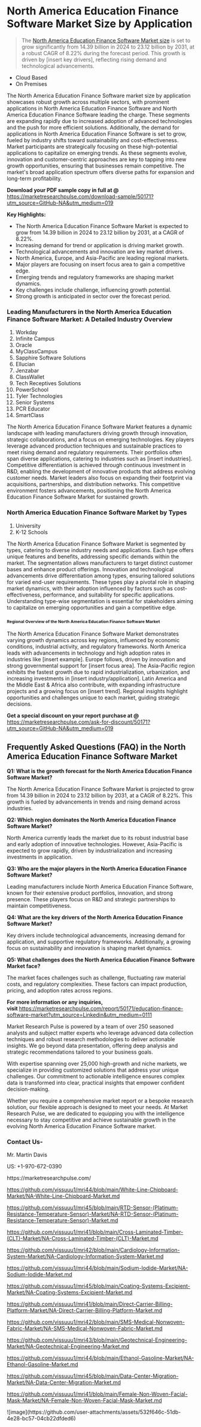 <h1>North America Education Finance Software Market&nbsp;Size by Application</h1><blockquote><p>The <a href="https://marketresearchpulse.com/download-sample/50171?utm_source=GitHub-NA&amp;utm_medium=019">North America Education Finance Software Market size</a> is set to grow significantly from 14.39 billion in 2024 to 23.12 billion by 2031, at a robust CAGR of 8.22% during the forecast period. This growth is driven by [insert key drivers], reflecting rising demand and technological advancements.</p></blockquote><ul><li>Cloud Based <li> On Premises</li></ul><p>The North America Education Finance Software market size by application showcases robust growth across multiple sectors, with prominent applications in North America Education Finance Software and North America Education Finance Software leading the charge. These segments are expanding rapidly due to increased adoption of advanced technologies and the push for more efficient solutions. Additionally, the demand for applications in North America Education Finance Software is set to grow, fueled by industry shifts toward sustainability and cost-effectiveness. Market participants are strategically focusing on these high-potential applications to capitalize on emerging trends. As these segments evolve, innovation and customer-centric approaches are key to tapping into new growth opportunities, ensuring that businesses remain competitive. The market's broad application spectrum offers diverse paths for expansion and long-term profitability.</p><p><strong>Download your PDF sample copy in full at @ </strong><a href="https://marketresearchpulse.com/download-sample/50171?utm_source=GitHub-NA&amp;utm_medium=019">https://marketresearchpulse.com/download-sample/50171?utm_source=GitHub-NA&amp;utm_medium=019</a></p><p><strong>Key Highlights: </strong></p><ul><li>The North America Education Finance Software Market is expected to grow from 14.39 billion in 2024 to 23.12 billion by 2031, at a CAGR of 8.22%.</li><li>Increasing demand for trend or application is driving market growth.</li><li>Technological advancements and innovation are key market drivers.</li><li>North America, Europe, and Asia-Pacific are leading regional markets.</li><li>Major players are focusing on insert focus area to gain a competitive edge.</li><li>Emerging trends and regulatory frameworks are shaping market dynamics.</li><li>Key challenges include challenge, influencing growth potential.</li><li>Strong growth is anticipated in sector over the forecast period.</li></ul><h3>Leading Manufacturers in the North America Education Finance Software Market: A Detailed Industry Overview</h3><ol><li>Workday</li><li>Infinite Campus</li><li>Oracle</li><li>MyClassCampus</li><li>Sapphire Software Solutions</li><li>Ellucian</li><li>Jenzabar</li><li>ClassWallet</li><li>Tech Receptives Solutions</li><li>PowerSchool</li><li>Tyler Technologies</li><li>Senior Systems</li><li>PCR Educator</li><li>SmartClass</li></ol><div class="flex max-w-full flex-col flex-grow"><div class="min-h-8 text-message flex w-full flex-col items-end gap-2 whitespace-normal break-words [.text-message+&amp;]:mt-5" dir="auto" data-message-author-role="assistant" data-message-id="fd8432e4-4910-450d-b182-61b7bfb0a01f" data-message-model-slug="gpt-4o"><div class="flex w-full flex-col gap-1 empty:hidden first:pt-[3px]"><div class="markdown prose w-full break-words dark:prose-invert light"><p>The North America Education Finance Software Market features a dynamic landscape with leading manufacturers driving growth through innovation, strategic collaborations, and a focus on emerging technologies. Key players leverage advanced production techniques and sustainable practices to meet rising demand and regulatory requirements. Their portfolios often span diverse applications, catering to industries such as [insert industries]. Competitive differentiation is achieved through continuous investment in R&amp;D, enabling the development of innovative products that address evolving customer needs. Market leaders also focus on expanding their footprint via acquisitions, partnerships, and distribution networks. This competitive environment fosters advancements, positioning the North America Education Finance Software Market for sustained growth.</p></div></div></div></div><h3>North America Education Finance Software Market by Types</h3><ol><li>University <li> K-12 Schools</li></ol><div class="flex max-w-full flex-col flex-grow"><div class="min-h-8 text-message flex w-full flex-col items-end gap-2 whitespace-normal break-words [.text-message+&amp;]:mt-5" dir="auto" data-message-author-role="assistant" data-message-id="084470be-0bb7-4664-bddf-5156b4f41249" data-message-model-slug="gpt-4o-mini"><div class="flex w-full flex-col gap-1 empty:hidden first:pt-[3px]"><div class="markdown prose w-full break-words dark:prose-invert light"><p>The North America Education Finance Software Market is segmented by types, catering to diverse industry needs and applications. Each type offers unique features and benefits, addressing specific demands within the market. The segmentation allows manufacturers to target distinct customer bases and enhance product offerings. Innovation and technological advancements drive differentiation among types, ensuring tailored solutions for varied end-user requirements. These types play a pivotal role in shaping market dynamics, with their adoption influenced by factors such as cost-effectiveness, performance, and suitability for specific applications. Understanding type-wise segmentation is essential for stakeholders aiming to capitalize on emerging opportunities and gain a competitive edge.</p></div></div></div></div><h3><span style="font-size: 11px;">Regional Overview of the North America Education Finance Software Market</span></h3><div class="flex max-w-full flex-col flex-grow"><div class="min-h-8 text-message flex w-full flex-col items-end gap-2 whitespace-normal break-words [.text-message+&amp;]:mt-5" dir="auto" data-message-author-role="assistant" data-message-id="e9038762-ce64-4e30-91c9-9bd413514231" data-message-model-slug="gpt-4o-mini"><div class="flex w-full flex-col gap-1 empty:hidden first:pt-[3px]"><div class="markdown prose w-full break-words dark:prose-invert light"><p>The North America Education Finance Software Market demonstrates varying growth dynamics across key regions, influenced by economic conditions, industrial activity, and regulatory frameworks. North America leads with advancements in technology and high adoption rates in industries like [insert example]. Europe follows, driven by innovation and strong governmental support for [insert focus area]. The Asia-Pacific region exhibits the fastest growth due to rapid industrialization, urbanization, and increasing investments in [insert industry/application]. Latin America and the Middle East &amp; Africa also contribute, with expanding infrastructure projects and a growing focus on [insert trend]. Regional insights highlight opportunities and challenges unique to each market, guiding strategic decisions.</p></div></div></div></div><p><strong>Get a special discount on your report purchase at @ </strong><a href="https://marketresearchpulse.com/ask-for-discount/50171?utm_source=GitHub-NA&amp;utm_medium=019">https://marketresearchpulse.com/ask-for-discount/50171?utm_source=GitHub-NA&amp;utm_medium=019</a></p><h2>Frequently Asked Questions (FAQ) in the North America Education Finance Software Market</h2><p><strong>Q1: What is the growth forecast for the North America Education Finance Software Market?</strong></p><p>The North America Education Finance Software Market is projected to grow from 14.39 billion in 2024 to 23.12 billion by 2031, at a CAGR of 8.22%. This growth is fueled by advancements in trends and rising demand across industries.</p><p><strong>Q2: Which region dominates the North America Education Finance Software Market?</strong></p><p>North America currently leads the market due to its robust industrial base and early adoption of innovative technologies. However, Asia-Pacific is expected to grow rapidly, driven by industrialization and increasing investments in application.</p><p><strong>Q3: Who are the major players in the North America Education Finance Software Market?</strong></p><p>Leading manufacturers include North America Education Finance Software, known for their extensive product portfolios, innovation, and strong presence. These players focus on R&amp;D and strategic partnerships to maintain competitiveness.</p><p><strong>Q4: What are the key drivers of the North America Education Finance Software Market?</strong></p><p>Key drivers include technological advancements, increasing demand for application, and supportive regulatory frameworks. Additionally, a growing focus on sustainability and innovation is shaping market dynamics.</p><p><strong>Q5: What challenges does the North America Education Finance Software Market face?</strong></p><p>The market faces challenges such as challenge, fluctuating raw material costs, and regulatory complexities. These factors can impact production, pricing, and adoption rates across regions.</p><p><strong>For more information or any inquiries, visit&nbsp;</strong><a href="https://marketresearchpulse.com/report/50171/education-finance-software-market?utm_source=Linkedin&utm_medium=0111">https://marketresearchpulse.com/report/50171/education-finance-software-market?utm_source=Linkedin&utm_medium=0111</a></p><p>Market Research Pulse is powered by a team of over 250 seasoned analysts and subject matter experts who leverage advanced data collection techniques and robust research methodologies to deliver actionable insights. We go beyond data presentation, offering deep analysis and strategic recommendations tailored to your business goals.</p><p>With expertise spanning over 25,000 high-growth and niche markets, we specialize in providing customized solutions that address your unique challenges. Our commitment to actionable intelligence ensures complex data is transformed into clear, practical insights that empower confident decision-making.</p><p>Whether you require a comprehensive market report or a bespoke research solution, our flexible approach is designed to meet your needs. At Market Research Pulse, we are dedicated to equipping you with the intelligence necessary to stay competitive and achieve sustainable growth in the evolving North America Education Finance Software market.</p><h3><strong>Contact Us-</strong></h3><p>Mr. Martin Davis</p><p>US: +1-970-672-0390</p><p>https://marketresearchpulse.com/</p><p><a href="https://github.com/vissuuu1/mri44/blob/main/White-Line-Chipboard-Market/NA-White-Line-Chipboard-Market.md">https://github.com/vissuuu1/mri44/blob/main/White-Line-Chipboard-Market/NA-White-Line-Chipboard-Market.md</a></p><p><a href="https://github.com/vissuuu1/mri45/blob/main/RTD-Sensor-(Platinum-Resistance-Temperature-Sensor)-Market/NA-RTD-Sensor-(Platinum-Resistance-Temperature-Sensor)-Market.md">https://github.com/vissuuu1/mri45/blob/main/RTD-Sensor-(Platinum-Resistance-Temperature-Sensor)-Market/NA-RTD-Sensor-(Platinum-Resistance-Temperature-Sensor)-Market.md</a></p><p><a href="https://github.com/vissuuu1/mri41/blob/main/Cross-Laminated-Timber-(CLT)-Market/NA-Cross-Laminated-Timber-(CLT)-Market.md">https://github.com/vissuuu1/mri41/blob/main/Cross-Laminated-Timber-(CLT)-Market/NA-Cross-Laminated-Timber-(CLT)-Market.md</a></p><p><a href="https://github.com/vissuuu1/mri42/blob/main/Cardiology-Information-System-Market/NA-Cardiology-Information-System-Market.md">https://github.com/vissuuu1/mri42/blob/main/Cardiology-Information-System-Market/NA-Cardiology-Information-System-Market.md</a></p><p><a href="https://github.com/vissuuu1/mri44/blob/main/Sodium-Iodide-Market/NA-Sodium-Iodide-Market.md">https://github.com/vissuuu1/mri44/blob/main/Sodium-Iodide-Market/NA-Sodium-Iodide-Market.md</a></p><p><a href="https://github.com/vissuuu1/mri45/blob/main/Coating-Systems-Excipient-Market/NA-Coating-Systems-Excipient-Market.md">https://github.com/vissuuu1/mri45/blob/main/Coating-Systems-Excipient-Market/NA-Coating-Systems-Excipient-Market.md</a></p><p><a href="https://github.com/vissuuu1/mri41/blob/main/Direct-Carrier-Billing-Platform-Market/NA-Direct-Carrier-Billing-Platform-Market.md">https://github.com/vissuuu1/mri41/blob/main/Direct-Carrier-Billing-Platform-Market/NA-Direct-Carrier-Billing-Platform-Market.md</a></p><p><a href="https://github.com/vissuuu1/mri42/blob/main/SMS-Medical-Nonwoven-Fabric-Market/NA-SMS-Medical-Nonwoven-Fabric-Market.md">https://github.com/vissuuu1/mri42/blob/main/SMS-Medical-Nonwoven-Fabric-Market/NA-SMS-Medical-Nonwoven-Fabric-Market.md</a></p><p><a href="https://github.com/vissuuu1/mri43/blob/main/Geotechnical-Engineering-Market/NA-Geotechnical-Engineering-Market.md">https://github.com/vissuuu1/mri43/blob/main/Geotechnical-Engineering-Market/NA-Geotechnical-Engineering-Market.md</a></p><p><a href="https://github.com/vissuuu1/mri44/blob/main/Ethanol-Gasoline-Market/NA-Ethanol-Gasoline-Market.md">https://github.com/vissuuu1/mri44/blob/main/Ethanol-Gasoline-Market/NA-Ethanol-Gasoline-Market.md</a></p><p><a href="https://github.com/vissuuu1/mri45/blob/main/Data-Center-Migration-Market/NA-Data-Center-Migration-Market.md">https://github.com/vissuuu1/mri45/blob/main/Data-Center-Migration-Market/NA-Data-Center-Migration-Market.md</a></p><p><a href="https://github.com/vissuuu1/mri41/blob/main/Female-Non-Woven-Facial-Mask-Market/NA-Female-Non-Woven-Facial-Mask-Market.md">https://github.com/vissuuu1/mri41/blob/main/Female-Non-Woven-Facial-Mask-Market/NA-Female-Non-Woven-Facial-Mask-Market.md</a></p>
![image](https://github.com/user-attachments/assets/532f646c-51db-4e28-bc57-04cb22dfded6)
